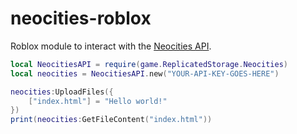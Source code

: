 # neocities-roblox

Roblox module to interact with the [Neocities API](https://neocities.org/api).

```lua
local NeocitiesAPI = require(game.ReplicatedStorage.Neocities)
local neocities = NeocitiesAPI.new("YOUR-API-KEY-GOES-HERE")

neocities:UploadFiles({
    ["index.html"] = "Hello world!"
})
print(neocities:GetFileContent("index.html"))
```